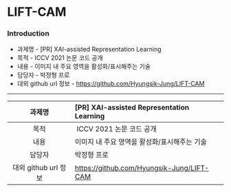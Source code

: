# LIFT-CAM

### Introduction

* 과제명 -  [PR] XAI-assisted Representation Learning
* 목적 - ICCV 2021 논문 코드 공개
* 내용 - 이미지 내 주요 영역을 활성화/표시해주는 기술
* 담당자 - 박정형 프로
* 대외 github url 정보 - https://github.com/Hyungsik-Jung/LIFT-CAM

___

| **과제명** | **[PR] XAI-assisted Representation Learning** |
|:---:|:---|
| 목적 | ICCV 2021 논문 코드 공개 |
| 내용 | 이미지 내 주요 영역을 활성화/표시해주는 기술 |
| 담당자 | 박정형 프로 |
| 대외 github url 정보 | https://github.com/Hyungsik-Jung/LIFT-CAM |
